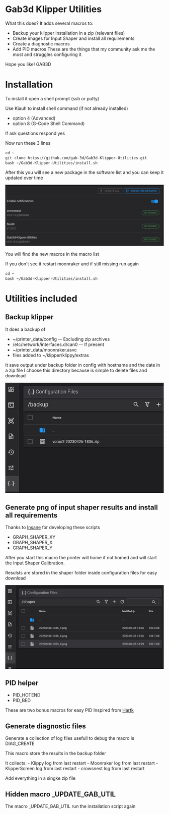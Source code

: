 # Gab3d Klipper Utilities
What this does? It adds several macros to:
- Backup your klipper installation in a zip (relevant files)
- Create images for Input Shaper and install all requirements
- Create a diagnostic macros
- Add PID macros
These are the things that my community ask me the most and struggles configuring it

Hope you like!
GAB3D

# Installation
To install it open a shell prompt (ssh or putty)

Use Kiauh to install shell command (if not already installed)

- option 4 (Advanced)
- option 8 (G-Code Shell Command)

If ask questions respond yes

Now run these 3 lines

```shell
cd ~
git clone https://github.com/gab-3d/Gab3d-Klipper-Utilities.git
bash ~/Gab3d-Klipper-Utilities/install.sh
```

After this you will see a new package in the software list and you can keep it updated over time

![update](images/Update.png)

You will find the new macros in the macro list

If you don't see it restart moonraker and if still missing run again
```shell
cd ~
bash ~/Gab3d-Klipper-Utilities/install.sh
```


# Utilities included

## Backup klipper

It does a backup of
- ~/printer_data/config -- Excluding zip archives
- /etc/network/interfaces.d/can0 -- If present
- ~/printer_data/moonraker.asvc
- files added to ~/klipper/klippy/extras

It save output under backup folder in config with hostname and the date in a zip file
I choose this directory because is simple to delete files and download 

![Screenshot of fluidd configuration folder](images/backup.png)

## Generate png of input shaper results and install all requirements
Thanks to [Insane](https://github.com/insane78/) for developing these scripts

- GRAPH_SHAPER_XY
- GRAPH_SHAPER_X
- GRAPH_SHAPER_Y

After you start this macro the printer will home if not homed and will start the Input Shaper Calibration.

Resulsts are stored in the shaper folder inside configuration files for easy download

![Screenshot of fluidd configuration folder](images/Shaper.png)


## PID helper
- PID_HOTEND
- PID_BED

These are two bonus macros for easy PID
Inspired from [Hartk](https://github.com/hartk1213)

## Generate diagnostic files

Generate a collection of log files usefull to debug
the macro is DIAG_CREATE 

This macro store the results in the backup folder

It collects:
    - Klippy log from last restart
    - Moonraker log from last restart
    - KlipperScreen log from last restart
    - crowsnest log from last restart

Add everything in a singke zip file

## Hidden macro _UPDATE_GAB_UTIL
The macro _UPDATE_GAB_UTIL run the installation script again
